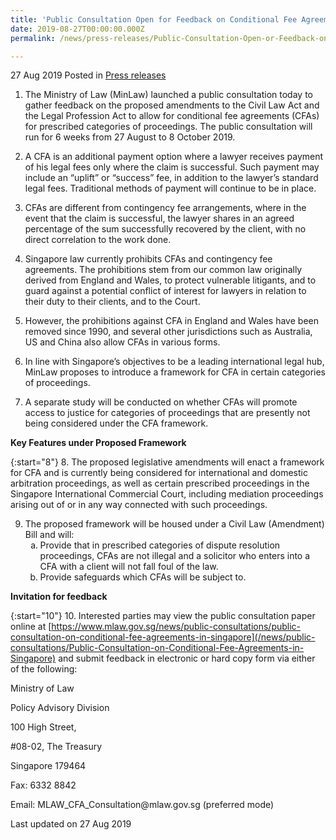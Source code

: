 ```yaml
---
title: 'Public Consultation Open for Feedback on Conditional Fee Agreements in Singapore'
date: 2019-08-27T00:00:00.000Z
permalink: /news/press-releases/Public-Consultation-Open-or-Feedback-on-Conditional-Fee-Agreements-in-Singapore

---
```



27 Aug 2019 Posted in [Press releases](/news/press-releases)

1. The Ministry of Law (MinLaw) launched a public consultation today to gather feedback on the proposed amendments to the Civil Law Act and the Legal Profession Act to allow for conditional fee agreements (CFAs) for prescribed categories of proceedings. The public consultation will run for 6 weeks from 27 August to 8 October 2019.

 

2. A CFA is an additional payment option where a lawyer receives payment of his legal fees only where the claim is successful. Such payment may include an “uplift” or “success” fee, in addition to the lawyer’s standard legal fees. Traditional methods of payment will continue to be in place.

 

3. CFAs are different from contingency fee arrangements, where in the event that the claim is successful, the lawyer shares in an agreed percentage of the sum successfully recovered by the client, with no direct correlation to the work done.

 

4. Singapore law currently prohibits CFAs and contingency fee agreements. The prohibitions stem from our common law originally derived from England and Wales, to protect vulnerable litigants, and to guard against a potential conflict of interest for lawyers in relation to their duty to their clients, and to the Court.

 

5. However, the prohibitions against CFA in England and Wales have been removed since 1990, and several other jurisdictions such as Australia, US and China also allow CFAs in various forms.

 

6. In line with Singapore’s objectives to be a leading international legal hub, MinLaw proposes to introduce a framework for CFA in certain categories of proceedings.

 

7. A separate study will be conducted on whether CFAs will promote access to justice for categories of proceedings that are presently not being considered under the CFA framework.

**Key Features under Proposed Framework**


{:start="8"}
8. The proposed legislative amendments will enact a framework for CFA and is currently being considered for international and domestic arbitration proceedings, as well as certain prescribed proceedings in the Singapore International Commercial Court, including mediation proceedings arising out of or in any way connected with such proceedings.


<ol start="9">
<li> The proposed framework will be housed under a Civil Law (Amendment) Bill and will:

<ol style="list-style-type: lower-alpha">
<li>Provide that in prescribed categories of dispute resolution proceedings, CFAs are not illegal and a solicitor who enters into a CFA with a client will not fall foul of the law.</li>
<li> Provide safeguards which CFAs will be subject to.</li>
</ol>

</li>
</ol>

**Invitation for feedback**


{:start="10"}
10. Interested parties may view the public consultation paper online at [https://www.mlaw.gov.sg/news/public-consultations/public-consultation-on-conditional-fee-agreements-in-singapore](/news/public-consultations/Public-Consultation-on-Conditional-Fee-Agreements-in-Singapore) and submit feedback in electronic or hard copy form via either of the following:

<p class="address-centered">Ministry of Law</p>
<p class="address-centered">Policy Advisory Division</p>
<p class="address-centered">100 High Street,</p>
<p class="address-centered">#08-02, The Treasury</p>
<p class="address-centered">Singapore 179464</p>
<p class="address-centered">Fax: 6332 8842</p>
<p class="address-centered">Email: MLAW_CFA_Consultation@mlaw.gov.sg (preferred mode)</p>

<p class="right-side-updated">Last updated on 27 Aug 2019</p>

